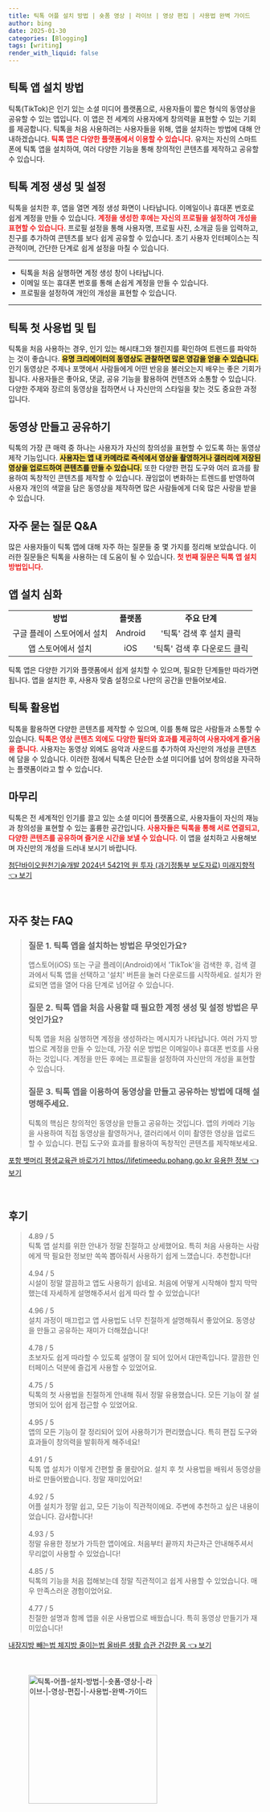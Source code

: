 ```yaml
---
title: 틱톡 어플 설치 방법 | 숏폼 영상 | 라이브 | 영상 편집 | 사용법 완벽 가이드
author: bing
date: 2025-01-30
categories: [Blogging]
tags: [writing]
render_with_liquid: false
---
```



<h2 id='틱톡 앱 설치 방법'>틱톡 앱 설치 방법</h2>

<p>틱톡(TikTok)은 인기 있는 소셜 미디어 플랫폼으로, 사용자들이 짧은 형식의 동영상을 공유할 수 있는 앱입니다. 이 앱은 전 세계의 사용자에게 창의력을 표현할 수 있는 기회를 제공합니다. 틱톡을 처음 사용하려는 사용자들을 위해, 앱을 설치하는 방법에 대해 안내하겠습니다. <b><span style="color: #ee2323;">틱톡 앱은 다양한 플랫폼에서 이용할 수 있습니다.</span></b> 유저는 자신의 스마트폰에 틱톡 앱을 설치하여, 여러 다양한 기능을 통해 창의적인 콘텐츠를 제작하고 공유할 수 있습니다.</p>

<h2 id='틱톡 계정 생성 및 설정'>틱톡 계정 생성 및 설정</h2>

<p>틱톡을 설치한 후, 앱을 열면 계정 생성 화면이 나타납니다. 이메일이나 휴대폰 번호로 쉽게 계정을 만들 수 있습니다. <b><span style="color: #ee2323;">계정을 생성한 후에는 자신의 프로필을 설정하여 개성을 표현할 수 있습니다.</span></b> 프로필 설정을 통해 사용자명, 프로필 사진, 소개글 등을 입력하고, 친구를 추가하여 콘텐츠를 보다 쉽게 공유할 수 있습니다. 초기 사용자 인터페이스는 직관적이며, 간단한 단계로 쉽게 설정을 마칠 수 있습니다.</p>

<hr />

<ul>
    <li>틱톡을 처음 실행하면 계정 생성 창이 나타납니다.</li>
    <li>이메일 또는 휴대폰 번호를 통해 손쉽게 계정을 만들 수 있습니다.</li>
    <li>프로필을 설정하여 개인의 개성을 표현할 수 있습니다.</li>
</ul>

<hr />

<h2 id='틱톡 첫 사용법 및 팁'>틱톡 첫 사용법 및 팁</h2>

<p>틱톡을 처음 사용하는 경우, 인기 있는 해시태그와 챌린지를 확인하여 트렌드를 파악하는 것이 좋습니다. <b><span style="background-color: #ffe066;">유명 크리에이터의 동영상도 관찰하면 많은 영감을 얻을 수 있습니다.</span></b> 인기 동영상은 주제나 포맷에서 사람들에게 어떤 반응을 불러오는지 배우는 좋은 기회가 됩니다. 사용자들은 좋아요, 댓글, 공유 기능을 활용하여 컨텐츠와 소통할 수 있습니다. 다양한 주제와 장르의 동영상을 접하면서 나 자신만의 스타일을 찾는 것도 중요한 과정입니다.</p>

<h2 id='동영상 만들고 공유하기'>동영상 만들고 공유하기</h2>

<p>틱톡의 가장 큰 매력 중 하나는 사용자가 자신의 창의성을 표현할 수 있도록 하는 동영상 제작 기능입니다. <b><span style="background-color: #ffe066;">사용자는 앱 내 카메라로 즉석에서 영상을 촬영하거나 갤러리에 저장된 영상을 업로드하여 콘텐츠를 만들 수 있습니다.</span></b> 또한 다양한 편집 도구와 여러 효과를 활용하여 독창적인 콘텐츠를 제작할 수 있습니다. 끊임없이 변화하는 트렌드를 반영하여 사용자 개인의 색깔을 담은 동영상을 제작하면 많은 사람들에게 더욱 많은 사랑을 받을 수 있습니다.</p>

<h2 id='자주 묻는 질문 Q&A'>자주 묻는 질문 Q&A</h2>

<p>많은 사용자들이 틱톡 앱에 대해 자주 하는 질문들 중 몇 가지를 정리해 보았습니다. 이러한 질문들은 틱톡을 사용하는 데 도움이 될 수 있습니다. <b><span style="color: #ee2323;">첫 번째 질문은 틱톡 앱 설치 방법입니다.</span></b></p>

<h2 id='앱 설치 심화'>앱 설치 심화</h2>

<table>
    <tr>
        <td style="text-align: center; height: 17px;"><b>방법</b></td>
        <td style="text-align: center; height: 17px;"><b>플랫폼</b></td>
        <td style="text-align: center; height: 17px;"><b>주요 단계</b></td>
    </tr>
    <tr>
        <td style="text-align: center; height: 17px;">구글 플레이 스토어에서 설치</td>
        <td style="text-align: center; height: 17px;">Android</td>
        <td style="text-align: center; height: 17px;">'틱톡' 검색 후 설치 클릭</td>
    </tr>
    <tr>
        <td style="text-align: center; height: 17px;">앱 스토어에서 설치</td>
        <td style="text-align: center; height: 17px;">iOS</td>
        <td style="text-align: center; height: 17px;">'틱톡' 검색 후 다운로드 클릭</td>
    </tr>
</table>

<p>틱톡 앱은 다양한 기기와 플랫폼에서 쉽게 설치할 수 있으며, 필요한 단계들만 따라가면 됩니다. 앱을 설치한 후, 사용자 맞춤 설정으로 나만의 공간을 만들어보세요.</p>

<h2 id='틱톡 활용법'>틱톡 활용법</h2>

<p>틱톡을 활용하면 다양한 콘텐츠를 제작할 수 있으며, 이를 통해 많은 사람들과 소통할 수 있습니다. <b><span style="color: #ee2323;">틱톡은 영상 콘텐츠 외에도 다양한 필터와 효과를 제공하여 사용자에게 즐거움을 줍니다.</span></b> 사용자는 동영상 외에도 음악과 사운드를 추가하여 자신만의 개성을 콘텐츠에 담을 수 있습니다. 이러한 점에서 틱톡은 단순한 소셜 미디어를 넘어 창의성을 자극하는 플랫폼이라고 할 수 있습니다.</p>

<h2 id='마무리'>마무리</h2>

<p>틱톡은 전 세계적인 인기를 끌고 있는 소셜 미디어 플랫폼으로, 사용자들이 자신의 재능과 창의성을 표현할 수 있는 훌륭한 공간입니다. <b><span style="color: #ee2323;">사용자들은 틱톡을 통해 서로 연결되고, 다양한 콘텐츠를 공유하며 즐거운 시간을 보낼 수 있습니다.</span></b> 이 앱을 설치하고 사용해보며 자신만의 개성을 드러내 보시기 바랍니다.</p>


<p><a class="click-button" title="첨단바이오원천기술개발 2024년 5421억 원 투자 (과기정통부 보도자료) 미래지향적" href="https://aptwhite.github.io/posts/%EC%B2%A8%EB%8B%A8%EB%B0%94%EC%9D%B4%EC%98%A4%EC%9B%90%EC%B2%9C%EA%B8%B0%EC%88%A0%EA%B0%9C%EB%B0%9C-2024%EB%85%84-5421%EC%96%B5-%EC%9B%90-%ED%88%AC%EC%9E%90-(%EA%B3%BC%EA%B8%B0%EC%A0%95%ED%86%B5%EB%B6%80-%EB%B3%B4%EB%8F%84%EC%9E%90%EB%A3%8C)-%EB%AF%B8%EB%9E%98%EC%A7%80%ED%96%A5%EC%A0%81/" rel="dofollow">첨단바이오원천기술개발 2024년 5421억 원 투자 (과기정통부 보도자료) 미래지향적 👈 보기</a></p><br>
<h2 id='자주_찾는_FAQ'>자주 찾는 FAQ</h2>
<div itemscope="" itemtype="https://schema.org/FAQPage"> 
<blockquote> 
<div itemscope="" itemprop="mainEntity" itemtype="https://schema.org/Question"> 
<h3 itemprop="name">질문 1. 틱톡 앱을 설치하는 방법은 무엇인가요?</h3> 
<div itemscope="" itemprop="acceptedAnswer" itemtype="https://schema.org/Answer"> 
<span itemprop="text"> 
<p>앱스토어(iOS) 또는 구글 플레이(Android)에서 'TikTok'을 검색한 후, 검색 결과에서 틱톡 앱을 선택하고 '설치' 버튼을 눌러 다운로드를 시작하세요. 설치가 완료되면 앱을 열어 다음 단계로 넘어갈 수 있습니다.</p> 
</span> 
</div> 
</div> 
<div itemscope="" itemprop="mainEntity" itemtype="https://schema.org/Question"> 
<h3 itemprop="name">질문 2. 틱톡 앱을 처음 사용할 때 필요한 계정 생성 및 설정 방법은 무엇인가요?</h3> 
<div itemscope="" itemprop="acceptedAnswer" itemtype="https://schema.org/Answer"> 
<span itemprop="text"> 
<p>틱톡 앱을 처음 실행하면 계정을 생성하라는 메시지가 나타납니다. 여러 가지 방법으로 계정을 만들 수 있는데, 가장 쉬운 방법은 이메일이나 휴대폰 번호를 사용하는 것입니다. 계정을 만든 후에는 프로필을 설정하여 자신만의 개성을 표현할 수 있습니다.</p> 
</span> 
</div> 
</div> 
<div itemscope="" itemprop="mainEntity" itemtype="https://schema.org/Question"> 
<h3 itemprop="name">질문 3. 틱톡 앱을 이용하여 동영상을 만들고 공유하는 방법에 대해 설명해주세요.</h3> 
<div itemscope="" itemprop="acceptedAnswer" itemtype="https://schema.org/Answer"> 
<span itemprop="text"> 
<p>틱톡의 핵심은 창의적인 동영상을 만들고 공유하는 것입니다. 앱의 카메라 기능을 사용하여 직접 동영상을 촬영하거나, 갤러리에서 이미 촬영한 영상을 업로드할 수 있습니다. 편집 도구와 효과를 활용하여 독창적인 콘텐츠를 제작해보세요.</p> 
</span> 
</div> 
</div> 
</blockquote> 
</div>
<p><a class="click-button" title="포항 뱃머리 평생교육관 바로가기 https//lifetimeedu.pohang.go.kr 유용한 정보" href="https://aptwhite.github.io/posts/%ED%8F%AC%ED%95%AD-%EB%B1%83%EB%A8%B8%EB%A6%AC-%ED%8F%89%EC%83%9D%EA%B5%90%EC%9C%A1%EA%B4%80-%EB%B0%94%EB%A1%9C%EA%B0%80%EA%B8%B0-httpslifetimeedu.pohang.go.kr-%EC%9C%A0%EC%9A%A9%ED%95%9C-%EC%A0%95%EB%B3%B4/" rel="dofollow">포항 뱃머리 평생교육관 바로가기 https//lifetimeedu.pohang.go.kr 유용한 정보 👈 보기</a></p><br>
<h2 id='후기'>후기</h2>
<div itemscope itemtype="https://schema.org/Product">
  <blockquote>
  <div itemprop="review" itemscope itemtype="https://schema.org/Review">
      <div itemprop="reviewRating" itemscope itemtype="https://schema.org/Rating"> <span itemprop="ratingValue">4.89</span> / <span itemprop="bestRating">5</span> </div>
      <span itemprop="reviewBody">틱톡 앱 설치를 위한 안내가 정말 친절하고 상세했어요. 특히 처음 사용하는 사람에게 딱 필요한 정보만 쏙쏙 뽑아줘서 사용하기 쉽게 느꼈습니다. 추천합니다!</span>
  </div>
  <br>
  <div itemprop="review" itemscope itemtype="https://schema.org/Review">
      <div itemprop="reviewRating" itemscope itemtype="https://schema.org/Rating"> <span itemprop="ratingValue">4.94</span> / <span itemprop="bestRating">5</span> </div>
      <span itemprop="reviewBody">시설이 정말 깔끔하고 앱도 사용하기 쉽네요. 처음에 어떻게 시작해야 할지 막막했는데 자세하게 설명해주셔서 쉽게 따라 할 수 있었습니다!</span>
  </div>
  <br>
  <div itemprop="review" itemscope itemtype="https://schema.org/Review">
      <div itemprop="reviewRating" itemscope itemtype="https://schema.org/Rating"> <span itemprop="ratingValue">4.96</span> / <span itemprop="bestRating">5</span> </div>
      <span itemprop="reviewBody">설치 과정이 매끄럽고 앱 사용법도 너무 친절하게 설명해줘서 좋았어요. 동영상을 만들고 공유하는 재미가 더해졌습니다!</span>
  </div>
  <br>
  <div itemprop="review" itemscope itemtype="https://schema.org/Review">
      <div itemprop="reviewRating" itemscope itemtype="https://schema.org/Rating"> <span itemprop="ratingValue">4.78</span> / <span itemprop="bestRating">5</span> </div>
      <span itemprop="reviewBody">초보자도 쉽게 따라할 수 있도록 설명이 잘 되어 있어서 대만족입니다. 깔끔한 인터페이스 덕분에 즐겁게 사용할 수 있었어요.</span>
  </div>
  <br>
  <div itemprop="review" itemscope itemtype="https://schema.org/Review">
      <div itemprop="reviewRating" itemscope itemtype="https://schema.org/Rating"> <span itemprop="ratingValue">4.75</span> / <span itemprop="bestRating">5</span> </div>
      <span itemprop="reviewBody">틱톡의 첫 사용법을 친절하게 안내해 줘서 정말 유용했습니다. 모든 기능이 잘 설명되어 있어 쉽게 접근할 수 있었어요.</span>
  </div>
  <br>
  <div itemprop="review" itemscope itemtype="https://schema.org/Review">
      <div itemprop="reviewRating" itemscope itemtype="https://schema.org/Rating"> <span itemprop="ratingValue">4.95</span> / <span itemprop="bestRating">5</span> </div>
      <span itemprop="reviewBody">앱의 모든 기능이 잘 정리되어 있어 사용하기가 편리했습니다. 특히 편집 도구와 효과들이 창의력을 발휘하게 해주네요!</span>
  </div>
  <br>
  <div itemprop="review" itemscope itemtype="https://schema.org/Review">
      <div itemprop="reviewRating" itemscope itemtype="https://schema.org/Rating"> <span itemprop="ratingValue">4.91</span> / <span itemprop="bestRating">5</span> </div>
      <span itemprop="reviewBody">틱톡 앱 설치가 이렇게 간편할 줄 몰랐어요. 설치 후 첫 사용법을 배워서 동영상을 바로 만들어봤습니다. 정말 재미있어요!</span>
  </div>
  <br>
  <div itemprop="review" itemscope itemtype="https://schema.org/Review">
      <div itemprop="reviewRating" itemscope itemtype="https://schema.org/Rating"> <span itemprop="ratingValue">4.92</span> / <span itemprop="bestRating">5</span> </div>
      <span itemprop="reviewBody">어플 설치가 정말 쉽고, 모든 기능이 직관적이에요. 주변에 추천하고 싶은 내용이었습니다. 감사합니다!</span>
  </div>
  <br>
  <div itemprop="review" itemscope itemtype="https://schema.org/Review">
      <div itemprop="reviewRating" itemscope itemtype="https://schema.org/Rating"> <span itemprop="ratingValue">4.93</span> / <span itemprop="bestRating">5</span> </div>
      <span itemprop="reviewBody">정말 유용한 정보가 가득한 앱이에요. 처음부터 끝까지 차근차근 안내해주셔서 무리없이 사용할 수 있었습니다!</span>
  </div>
  <br>
  <div itemprop="review" itemscope itemtype="https://schema.org/Review">
      <div itemprop="reviewRating" itemscope itemtype="https://schema.org/Rating"> <span itemprop="ratingValue">4.85</span> / <span itemprop="bestRating">5</span> </div>
      <span itemprop="reviewBody">틱톡의 기능을 처음 접해보는데 정말 직관적이고 쉽게 사용할 수 있었습니다. 매우 만족스러운 경험이었어요.</span>
  </div>
  <br>
  <div itemprop="review" itemscope itemtype="https://schema.org/Review">
      <div itemprop="reviewRating" itemscope itemtype="https://schema.org/Rating"> <span itemprop="ratingValue">4.77</span> / <span itemprop="bestRating">5</span> </div>
      <span itemprop="reviewBody">친절한 설명과 함께 앱을 쉬운 사용법으로 배웠습니다. 특히 동영상 만들기가 재미있습니다!</span>
  </div>
  </blockquote>
</div>
<p><a class="click-button" title="내장지방 빼는법 체지방 줄이는법 올바른 생활 습관 건강한 몸" href="https://aptwhite.github.io/posts/%EB%82%B4%EC%9E%A5%EC%A7%80%EB%B0%A9-%EB%B9%BC%EB%8A%94%EB%B2%95-%EC%B2%B4%EC%A7%80%EB%B0%A9-%EC%A4%84%EC%9D%B4%EB%8A%94%EB%B2%95-%EC%98%AC%EB%B0%94%EB%A5%B8-%EC%83%9D%ED%99%9C-%EC%8A%B5%EA%B4%80-%EA%B1%B4%EA%B0%95%ED%95%9C-%EB%AA%B8/" rel="dofollow">내장지방 빼는법 체지방 줄이는법 올바른 생활 습관 건강한 몸 👈 보기</a></p><br>
<figure class="image"><img src="https://aptwhite.github.io/assets/img/thumbnail/틱톡-어플-설치-방법-|-숏폼-영상-|-라이브-|-영상-편집-|-사용법-완벽-가이드.webp" alt="틱톡-어플-설치-방법-|-숏폼-영상-|-라이브-|-영상-편집-|-사용법-완벽-가이드" width="256" height="256"></figure>